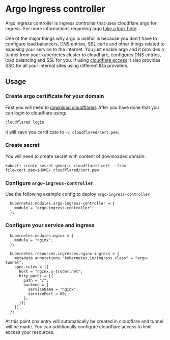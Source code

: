 # Argo Ingress controller

Argo ingress controller is ingress controller that uses cloudflare argo for
ingress. For more informations regarding argo [take a look here](https://blog.cloudflare.com/argo/).

One of the major things why argo is usefull is because you don't have to configure
load balancers, DNS entries, SSL certs and other things related to exposing
your service to the internet. You just enable argo and it provides a tunnel
from your kubernetes cluster to cloudflare, configures DNS entries, load
balancing and SSL for you. If using [cloudflare access](https://blog.cloudflare.com/introducing-cloudflare-access/)
it also provides SSO for all your internal sites using different IDp providers.

## Usage

### Create argo certificate for your domain

First you will need to [download cloudflared](https://developers.cloudflare.com/argo-tunnel/downloads/).
After you have done that you can login to cloudflare using:

```bash
cloudflared login
```

It will save you certificate to `~/.cloudflared/cert.pem`.

### Create secret

You will need to create secret with content of downloaded domain:

```
kubectl create secret generic cloudflared-cert --from-file=cert.pem=$HOME/.cloudflared/cert.pem 
```

### Configure `argo-ingress-controller`

Use the following example config to deploy `argo-ingress-controller`

```
  kubernetes.modules.argo-ingress-controller = {
    module = "argo-ingress-controller";
  };
```

### Configure your service and ingress

```
  kubernetes.modules.nginx = {
    module = "nginx";
  };

  kubernetes.resources.ingresses.nginx-ingress = {
    metadata.annotations."kubernetes.io/ingress.class" = "argo-tunnel";
    spec.rules = [{
      host = "nginx.x-truder.net";
      http.paths = [{
        path = "/";
        backend = {
          serviceName = "nginx";
          servicePort = 80;
        };
      }];
    }];
  };
```

At this point dns entry will automatically be created in cloudflare and tunnel will
be made. You can additionally configure cloudflare access to limit access your
resources.
